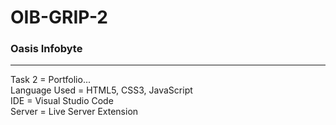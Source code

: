 # OIB-GRIP-2 <br>
<h3>Oasis Infobyte</h3> <hr>
Task 2 = Portfolio... <br>
Language Used = HTML5, CSS3, JavaScript <br>
IDE = Visual Studio Code <br>
Server = Live Server Extension

